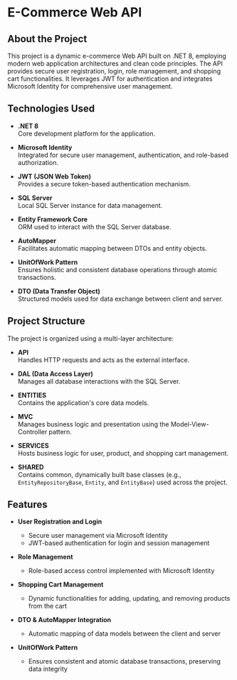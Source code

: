 # E-Commerce Web API

## About the Project
This project is a dynamic e-commerce Web API built on .NET 8, employing modern web application architectures and clean code principles. The API provides secure user registration, login, role management, and shopping cart functionalities. It leverages JWT for authentication and integrates Microsoft Identity for comprehensive user management.

## Technologies Used
- **.NET 8**  
  Core development platform for the application.

- **Microsoft Identity**  
  Integrated for secure user management, authentication, and role-based authorization.

- **JWT (JSON Web Token)**  
  Provides a secure token-based authentication mechanism.

- **SQL Server**  
  Local SQL Server instance for data management.

- **Entity Framework Core**  
  ORM used to interact with the SQL Server database.

- **AutoMapper**  
  Facilitates automatic mapping between DTOs and entity objects.

- **UnitOfWork Pattern**  
  Ensures holistic and consistent database operations through atomic transactions.

- **DTO (Data Transfer Object)**  
  Structured models used for data exchange between client and server.

## Project Structure
The project is organized using a multi-layer architecture:
- **API**  
  Handles HTTP requests and acts as the external interface.

- **DAL (Data Access Layer)**  
  Manages all database interactions with the SQL Server.

- **ENTITIES**  
  Contains the application's core data models.

- **MVC**  
  Manages business logic and presentation using the Model-View-Controller pattern.

- **SERVICES**  
  Hosts business logic for user, product, and shopping cart management.

- **SHARED**  
  Contains common, dynamically built base classes (e.g., `EntityRepositoryBase`, `Entity`, and `EntityBase`) used across the project.

## Features
- **User Registration and Login**  
  - Secure user management via Microsoft Identity  
  - JWT-based authentication for login and session management

- **Role Management**  
  - Role-based access control implemented with Microsoft Identity

- **Shopping Cart Management**  
  - Dynamic functionalities for adding, updating, and removing products from the cart

- **DTO & AutoMapper Integration**  
  - Automatic mapping of data models between the client and server

- **UnitOfWork Pattern**  
  - Ensures consistent and atomic database transactions, preserving data integrity
